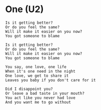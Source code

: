 # One (U2)

    Is it getting better?
    Or do you feel the same?
    Will it make it easier on you now?
    You got someone to blame

    Is it getting better?
    Or do you feel the same?
    Will it make it easier on you now?
    You got someone to blame

    You say, one love, one life
    When it's one need in the night
    One love, we get to share it
    Leaves you baby if you don't care for it

    Did I disappoint you?
    Or leave a bad taste in your mouth?
    You act like you never had love
    And you want me to go without
